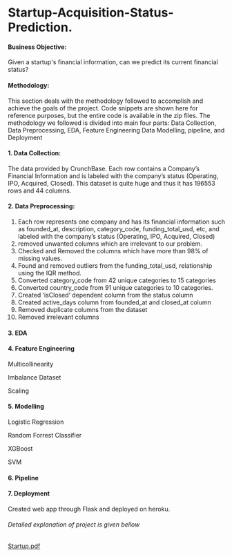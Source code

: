 # Startup-Acquisition-Status-Prediction.
#### Business Objective:
Given a startup's financial information, can we predict its current financial status?

#### Methodology:
This section deals with the methodology followed to accomplish and achieve the goals of the project. Code snippets are shown here for reference purposes, but the entire code is available in the zip files. The methodology we followed is divided into main four parts: Data Collection, Data Preprocessing, EDA, Feature Engineering Data Modelling, pipeline, and Deployment 

#### 1. Data Collection:
The data provided by CrunchBase. Each row contains a Company’s Financial Information and is labeled with the company’s status (Operating, IPO, Acquired, Closed). This dataset is quite huge and thus it has 196553 rows and 44 columns.

#### 2. Data Preprocessing:
1. Each row represents one company and has its financial information such as founded_at, description, category_code, funding_total_usd, etc, and labeled with the company’s status (Operating, IPO, Acquired, Closed)
2. removed unwanted columns which are irrelevant to our problem.
3. Checked and Removed the columns which have more than 98% of missing values.
4. Found and removed outliers from the funding_total_usd, relationship using the IQR method.
5. Converted category_code from 42 unique categories to 15 categories
6. Converted country_code from 91 unique categories to 10 categories.
7. Created ‘isClosed’ dependent column from the status column
8. Created active_days column from founded_at and closed_at column
9. Removed duplicate columns from the dataset 
10. Removed irrelevant columns

#### 3. EDA

#### 4. Feature Engineering

Multicollinearity

Imbalance Dataset

Scaling

#### 5. Modelling

Logistic Regression

Random Forrest Classifier

XGBoost

SVM

#### 6. Pipeline
	
#### 7. Deployment

Created web app through Flask and deployed on heroku.

###### Detailed explanation of project is given bellow

[Startup.pdf](https://github.com/MelroyPer/Startup-Acquisition-Status-Prediction./files/9859717/Startup.pdf)
